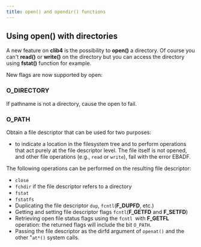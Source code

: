 ```yaml
---
title: open() and opendir() functions
---
```


## Using open() with directories

A new feature on **clib4** is the possibility to **open()** a directory.
Of course you can't **read()** or **write()** on the directory but you can access the directory using **fstat()** function for example.

New flags are now supported by open:

### O_DIRECTORY

If pathname is not a directory, cause the open to fail.

### O_PATH

Obtain a file descriptor that can be used for two purposes:

* to indicate a location in the filesystem tree and to perform operations that act purely at the file descriptor level. The file itself is not opened, and other file operations (e.g., `read` or `write`), fail with the error EBADF.

The following operations can be performed on the resulting file descriptor:

* `close`
* `fchdir` if the file descriptor refers to a directory
* `fstat`
* `fstatfs`
* Duplicating the file descriptor `dup`, `fcntl`(**F_DUPFD**, etc.)
* Getting and setting file descriptor flags `fcntl`(**F_GETFD** and **F_SETFD**)
* Retrieving open file status flags using the `fcntl `with **F_GETFL** operation: the returned flags will include the bit `O_PATH`.
* Passing the file descriptor as the dirfd argument of `openat()` and the other "`at*()` system calls.

